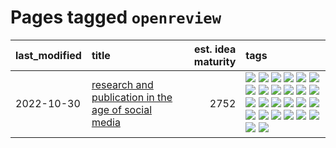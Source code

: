 # Pages tagged `openreview`

|last_modified|title|est. idea maturity|tags
|:---|:---|---:|:---|
|2022-10-30|[research and publication in the age of social media](../research-and-social.md)|2752|[![](https://img.shields.io/badge/tag-arxiv-587798)](../tags/arxiv.md) [![](https://img.shields.io/badge/tag-citation-2c91b4)](../tags/citation.md) [![](https://img.shields.io/badge/tag-corrections-d2ea1b)](../tags/corrections.md) [![](https://img.shields.io/badge/tag-credit-dce8fa)](../tags/credit.md) [![](https://img.shields.io/badge/tag-curation-82f36e)](../tags/curation.md) [![](https://img.shields.io/badge/tag-discoverability-ac8815)](../tags/discoverability.md) [![](https://img.shields.io/badge/tag-discussion-3c7f53)](../tags/discussion.md) [![](https://img.shields.io/badge/tag-feed-161a53)](../tags/feed.md) [![](https://img.shields.io/badge/tag-git-b3194)](../tags/git.md) [![](https://img.shields.io/badge/tag-github-34720)](../tags/github.md) [![](https://img.shields.io/badge/tag-historyofscience-db71cb)](../tags/historyofscience.md) [![](https://img.shields.io/badge/tag-mastodon-71e862)](../tags/mastodon.md) [![](https://img.shields.io/badge/tag-openreview-ad342b)](../tags/openreview.md) [![](https://img.shields.io/badge/tag-paperswithcode-a3a5e9)](../tags/paperswithcode.md) [![](https://img.shields.io/badge/tag-platform-a682e)](../tags/platform.md) [![](https://img.shields.io/badge/tag-publication-12eec5)](../tags/publication.md) [![](https://img.shields.io/badge/tag-reproducibility-1661bc)](../tags/reproducibility.md) [![](https://img.shields.io/badge/tag-research-296bb1)](../tags/research.md) [![](https://img.shields.io/badge/tag-retractions-606780)](../tags/retractions.md) [![](https://img.shields.io/badge/tag-search-9a9fc4)](../tags/search.md) [![](https://img.shields.io/badge/tag-socialmedia-82f6b0)](../tags/socialmedia.md) [![](https://img.shields.io/badge/tag-stackoverflow-7a169c)](../tags/stackoverflow.md) [![](https://img.shields.io/badge/tag-subscription-254eb)](../tags/subscription.md) [![](https://img.shields.io/badge/tag-transparency-deeba9)](../tags/transparency.md) [![](https://img.shields.io/badge/tag-twitter-fde018)](../tags/twitter.md) [![](https://img.shields.io/badge/tag-validation-d3fceb)](../tags/validation.md)|
